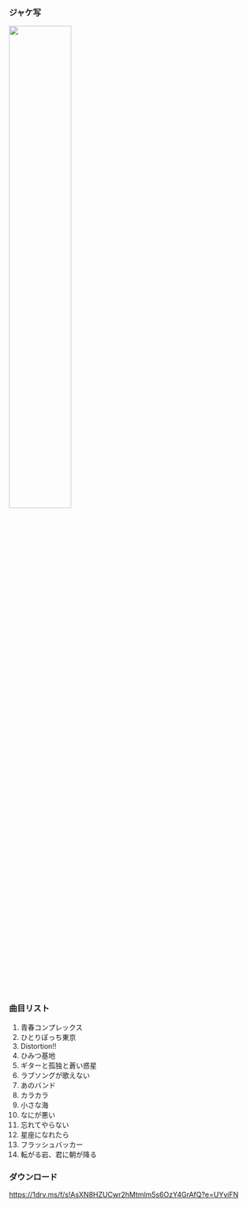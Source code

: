 ### ジャケ写

<div><img src="https://github.com/KawausoJyou/KawausoJyou.github.io/assets/92703641/5e9e9d62-56cd-4a84-8afe-dc4b79e27664" width="50%" height="50%"></div>

### 曲目リスト

1. 青春コンプレックス
2. ひとりぼっち東京
3. Distortion!!
4. ひみつ基地
5. ギターと孤独と蒼い惑星
6. ラブソングが歌えない
7. あのバンド
8. カラカラ
9. 小さな海
10. なにが悪い
11. 忘れてやらない
12. 星座になれたら
13. フラッシュバッカー
14. 転がる岩、君に朝が降る

### ダウンロード

https://1drv.ms/f/s!AsXN8HZUCwr2hMtmlm5s6OzY4GrAfQ?e=UYviFN